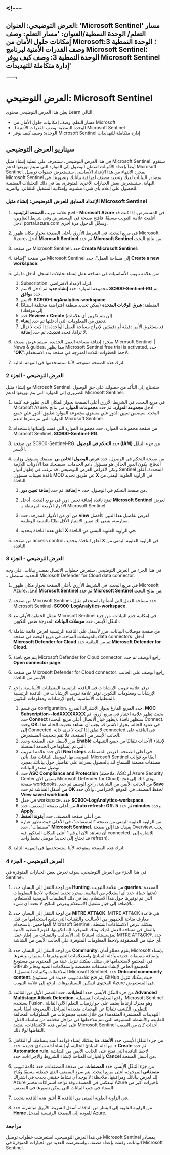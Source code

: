 <a name="---"></a><!---
---
العرض التوضيحي: العنوان: 'Microsoft Sentinel' مسار التعلم/ الوحدة النمطية/العنوان: 'مسار التعلم: وصف إمكانات حلول الأمان من Microsoft؛ الوحدة النمطية 3: وصف القدرات الأمنية لبرنامج Microsoft Sentinel؛ الوحدة النمطية 3: وصف كيف يوفر Microsoft Sentinel إدارة متكاملة للتهديدات'
---
--->

# <a name="demo-microsoft-sentinel"></a>العرض التوضيحي: Microsoft Sentinel

يعيّن هذا العرض التوضيحي محتوى Learn التالي:

- مسار التعلم: وصف إمكانيات حلول الأمان من Microsoft
- الوحدة النمطية: وصف القدرات الأمنية لـ Microsoft Sentinel
- الوحدة: وصف كيف يوفر Microsoft Sentinel إدارة متكاملة للتهديدات

## <a name="demo-scenario"></a>سيناريو العرض التوضيحي

في هذا العرض التوضيحي، ستتعرف على عملية إنشاء مثيل Microsoft Sentinel.  ستقوم أيضاً بإعداد الأذونات لضمان الوصول إلى الموارد التي سيتم توزيعها لدعم Microsoft Sentinel.  بمجرد الانتهاء من هذا الإعداد الأساسي، ستستعرض خطوات توصيل Microsoft Sentinel بمصادر البيانات لديك وتحديد مصنف لمراقبة بياناتك وتصورها.  في النهاية، ستستعرض بعض الخيارات الأخرى المتوفرة، بما في ذلك التحليلات المضمنة للحصول على إعلام بأي شيء مشبوه، وإمكانية التشغيل التلقائي، والمزيد.

### <a name="pre-demo-setup--create-a-microsoft-sentinel-instance"></a>الإعداد السابق للعرض التوضيحي:  إنشاء مثيل Microsoft Sentinel

1. افتح علامة تبويب **الصفحة الرئيسية - Microsoft Azure** في المستعرض.  إذا كنتَ قد أغلقتَ علامة التبويب مسبقًا، فافتح صفحة في المستعرض وفي شريط العناوين، أدخل portal.azure.com وسجِّل الدخول مرة أخرى.

1. في مربع البحث، في الشريط الأزرق بأعلى الصفحة بجوار مكان ظهور Microsoft Azure، أدخل **Microsoft Sentinel** ثم حدد **Microsoft Sentinel** من نتائج البحث.

1. من صفحة Microsoft Sentinel، حدد **Create Microsoft Sentinel**.

1. من صفحة "إضافة Microsoft Sentinel إلى مساحة العمل"، حدد **Create a new workspace**.

1. من علامة تبويب الأساسيات في مساحة عمل إنشاء تحليلات السجل، أدخل ما يلي:
    1. Subscription: اترك الإعداد الافتراضي.
    1. مجموعة الموارد: حدد **إنشاء جديد** ثم أدخل الاسم **SC900-Sentinel-RG** ثم حدد **موافق**.
    1. الاسم: **SC900-LogAnalytics-workspace**.
    1. المنطقة: **شرق الولايات المتحدة** (يمكن تحديد منطقة افتراضية مختلفة استنادًا إلى موقعك)
    1. حدد **Review + Create** (لن يتم تكوين أي علامات).
    1. تحقق من المعلومات التي أدخلتها ثم حدد **إنشاء**.
    1. قد يستغرق الأمر دقيقة أو دقيقتين لإدراج مساحة العمل الواحدة، إذا كنت لا تزال لا تراها، فحدد **تحديث**، ثم حدد **إضافة**.

1. بمجرد إضافة مساحة العمل الجديدة، سيتم عرض صفحة Microsoft Sentinel | News & guides، مما يظهر Microsoft Sentinel free trial is activated.  حدد "**OK**".  لاحظ الخطوات الثلاث المدرجة في صفحة بدء الاستخدام.

1. اترك هذه الصفحة مفتوحة، لأننا ستستخدمها في المهمة التالية.

### <a name="demo-part-2"></a>العرض التوضيحي - الجزء 2

مع إنشاء مثيل Microsoft Sentinel، ستحتاج إلى التأكد من حصولك على حق الوصول الضروري إلى الموارد التي يتم توزيعها لدعم Microsoft Sentinel.  

1. في مربع البحث، في الشريط الأزرق أعلى الصفحة بجوار المكان الذي تظهر فيه كلمة Microsoft Azure، أدخِل **مجموعة الموارد**، ثم حدد **مجموعات الموارد** من نتائج البحث. سيضمن تعيين الدور على مستوى مجموعة الموارد تطبيق الدور على جميع الموارد التي تم نشرها لدعم Microsoft Sentinel.

1. من صفحة مجموعات الموارد، حدد مجموعة الموارد التي قمت بإنشائها باستخدام Microsoft Sentinel، **SC900-Sentinel-RG**.

1. من صفحة SC900-Sentinel-RG، حدد **التحكم في الوصول (IAM)** من جزء التنقّل الأيسر.

1. من صفحة التحكم في الوصول، حدد **عرض الوصول الخاص بي**.  بصفتك مسؤول وزارة الدفاع، يكون الدور الحالي هو مسؤول دعم الخدمات.  سيمنحك هذا الأذونات اللازمة ولكن لأغراض العرض التوضيحي، قد ترغب في إظهار أدوار Sentinel المحددة.  أغلق نافذة تعيينات مسؤول MOD عن طريق تحديد **X** في الزاوية العلوية اليمنى من النافذة.

    1. من صفحة التحكم في الوصول، حدد **+ إضافة**، ثم حدد **إضافة تعيين دور**.

    1. تفتح نافذة إضافة تعيين دور.  في مربع البحث، أدخل **Microsoft Sentinel** لعرض الأدوار الأربعة المرتبطة بـ Microsoft Sentinel.
    1. من أي من الأدوار المدرجة، حدد **view** لعرض تفاصيل هذا الدور.  كأفضل ممارسة، ينبغي لك تعيين الامتياز الأقل طلبًا بالنسبة للوظيفة.  

    1. أغلق هذه النافذة بتحديد **X** في الزاوية العلوية اليمنى من النافذة.

1. من صفحة access control، أغلق النافذة بتحديد **X** في الزاوية العلوية اليمنى من النافذة.

### <a name="demo-part-3"></a>العرض التوضيحي - الجزء 3

في هذا الجزء من العرض التوضيحي، ستعرض خطوات الاتصال بمصدر بيانات.  على وجه التحديد، ستتصل بـ Microsoft Defender for Cloud data connector.

1. في مربع البحث، في الشريط الأزرق بأعلى الصفحة بجوار مكان ظهور Microsoft Azure، أدخل **Microsoft Sentinel** ثم حدد **Microsoft Sentinel** من نتائج البحث.

1. من صفحة Microsoft Sentinel، حدد مساحة العمل التي أنشأتها باستخدام مثيل Microsoft Sentinel، **SC900-LogAnalytics-workspace**.

1. تتمثل الخطوة الأولى مع Microsoft Sentinel في إمكانية جمع البيانات. من جزء التنقّل الأيسر، حدد **موصلات البيانات** المدرجة ضمن التكوين.

1. من صفحة موصلات البيانات، مرر لأسفل على النافذة الرئيسية لعرض قائمة شاملة بالموصلات المتاحة. في مربع البحث في صفحة data connectors، أدخل **Microsoft Defender for Cloud** ثم من القائمة حدد **Microsoft Defender for Cloud**.

1. يتم فتح نافذة Microsoft Defender for Cloud connector. راجع الوصف ثم حدد **Open connector page**.

1. من صفحة Microsoft Defender for Cloud connector، راجع الوصف على الجانب الأيسر من النافذة.

1. توفر علامة تبويب الإرشادات في النافذة الرئيسية المتطلبات الأساسية.  راجع الإرشادات ومعلومات التكوين.
    توفر علامة تبويب الإرشادات في النافذة الرئيسية المتطلبات الأساسية.  راجع الإرشادات ومعلومات التكوين.
    1. من قسم configuration، حدد المربع الفارغ بجوار الاشتراك المدرج، **MOC Subscription--lodXXXXXXXX** بحيث تظهر علامة اختيار في مربع أزرق، ثم حدد **Connect** (يظهر خيار الاتصال أعلى مربع البحث).  ستظهر نافذة Connect، وحدد **OK**.  في عمود الحالة، بجوار الاشتراك، يجب أن تشاهد تحديث الحالة هذا إلى Connected.  لا تقلق إذا كنت لا ترى حالة connected في النافذة على الجانب الأيسر من الصفحة، فلا تقم بتحديث المستعرض.
    1. مرر لأسفل على الصفحة وحدد **Enable** لإنشاء الأحداث تلقائيًا من جميع التنبيهات التي تم إنشاؤها في الخدمة المتصلة.
    1. الآن حدد علامة التبويب **Next steps** في أعلى الصفحة، لعرض المصنفات الموصى بها، لموصل البيانات هذا.  يأتي Microsoft Sentinel أيضًا مع قوالب مصنفات مضمنة للسماح لك بالحصول بسرعة على تفاصيل حول بياناتك بمجرد توصيل مصدر البيانات.
    1. حدد **ASC Compliance and Protection** (ملاحظة: ASC أو Azure Security Center يسمى الآن Microsoft Defender for Cloud).  يؤدي ذلك إلى فتح صفحة workbooks.  من الجانب الأيمن من الشاشة، راجع الوصف ثم حدد **Save** من أسفل الشاشة ثم حدد **OK** لحفظ المصنف في الموقع الافتراضي.  والآن حدد **View saved workbook**.  
    1. في حقل workspace، حدد **SC900-LogAnalytics-workspace**.
    1. من أعلى صفحة المصنف، حدد **Auto refresh: Off**، ثم حدد **5 minutes** وحدد **Apply**.
    1. من أعلى صفحة المصنف، حدد **أيقونة الحفظ**.
    1. من الزاوية العلوية اليمنى من صفحة "المصنفات"، في الأعلى حيث تظهر عبارة "مصنفات"، حدد **Microsoft Sentinel**. يعيدك هذا إلى صفحة Overview. يجب أن تشاهد الآن الرقم 1 أعلى المكان المذكور فيه connected، للإشارة إلى موصل نشط واحد (قد تحتاج إلى تحديد refresh).

1. اترك هذه الصفحة مفتوحة، لأننا ستستخدمها في المهمة التالية.

### <a name="demo-part-4"></a>العرض التوضيحي - الجزء 4

في هذا الجزء من العرض التوضيحي، سوف تعرض بعض الخيارات المتوفرة في Sentinel.

1. من لوحة التنقل إلى اليسار، حدد **Hunting**.  من علامة التبويب **queries**، المحددة (تحتها خط)، حدد أي استعلام من القائمة.  بمجرد تحديد استعلام، لاحظ المعلومات التي تم توفيرها حول هذا الاستعلام، بما في ذلك التعليمات البرمجية للاستعلام، بالإضافة إلى خيار تشغيل الاستعلام وعرض النتائج.  لا تحدد أي شيء.

1. من لوحة التنقل إلى اليسار، حدد **MITRE ATT&CK**.  MITRE ATT&CK هي قاعدة معارف متاحة للجمهور من الأساليب والتقنيات التي يشيع استخدامها من قبل المهاجمين. باستخدام Microsoft Sentinel، يمكنك عرض الاكتشافات النشطة بالفعل في مساحة العمل لديك، وتلك المتوفرة لك لتكوينها، لفهم التغطية الأمنية لمؤسستك، استنادًا إلى الأساليب والتقنيات من إطار عمل MITRE ATT&CK®.  حدد أي خلية من المصفوفة ولاحظ المعلومات المتوفرة على الجانب الأيمن من الشاشة.  

1. من لوحة التنقل إلى اليسار، حدد **Community**. يقوم محللو أمان Microsoft بإنشاء وإضافة مصنفات جديدة وأدلة المبادئ واستعلامات التتبع وغيرها باستمرار، ونشرها في المجتمع لاستخدامها في بيئتك. يمكنك تنزيل عينة من المحتوى من مستودع GitHub للمجتمع الخاص لإنشاء مصنفات مخصصة واستعلامات الصيد ودفاتر الملاحظات وكتيبات التشغيل لـ Microsoft Sentinel.  حدد **Onboard community content**.  يتم فتح علامة تبويب جديدة في مستودع GitHub حيث يمكنك تنزيل المحتوى لتمكين السيناريوهات.  ارجع إلى علامة التبويب Azure في المستعرض.

1. من جزء التنقّل الأيسر، حدد **التحليلات**.  حدد العنصر الأول من القائمة **Advanced Multistage Attack Detection**.  راجع المعلومات التفصيلية.  Microsoft Sentinel يستخدم Fusion، وهو محرك ارتباط يعتمد على خوارزميات التعلم الآلي القابلة للتطوير، للكشف تلقائيًا عن الهجمات متعددة المراحل (المعروفة أيضًا باسم التهديدات المستمرة المتقدمة) من خلال تحديد مجموعات من السلوكيات المخالفة للطبيعة والأنشطة المشبوهة التي تتم ملاحظتها في مراحل مختلفة من سلسلة القتل. على أساس هذه الاكتشافات، ينشئ Microsoft Sentinel أحداث كان من الصعب التقاطها لولا ذلك.

1. من جزء التنقّل الأيسر، حدد **الأتمتة**.  هنا يمكنك إنشاء قواعد أتمتة ببساطة، أو التكامل مع أدلة المبادئ الحالية، أو إنشاء أدلة مبادئ جديدة.  حدد **+ Create** ثم حدد **Automation rule**.  لاحظ النافذة التي تفتح على الجانب الأيمن من الشاشة والخيارات المتاحة لإنشاء الشروط والإجراءات.  حدد **Cancel** من أسفل الصفحة.

1. من جزء التنقّل الأيسر، حدد **المصنفات**. من صفحة المصنفات، حدد علامة تبويب **مصنفاتي** الموجودة أعلى مربع البحث.  يتم سرد المصنف الذي حفظته مسبقًا ويُتاح لك لعرض بياناتك ومراقبتها.   ملاحظة: لا يوجد أي نشاط حقيقي يحدث في اشتراك Azure لينعكس في المصنف وقد تواجه اشتراكات مختبر Azure تأخيرات أكبر من المعتاد في جمع البيانات التي يمكن تصورها في المصنف.

1. أغلق هذه النافذة بتحديد **X** في الزاوية العلوية اليمنى من النافذة.

1. من الزاوية العلوية إلى اليسار من النافذة، أسفل الشريط الأزرق مباشرة، حدد **Home** للعودة إلى الصفحة الرئيسية لمدخل Azure.  

### <a name="review"></a>مراجعة

في هذا العرض التوضيحي، استعرضت خطوات توصيل Microsoft Sentinel بمصادر البيانات، وقمت بإعداد مصنف، واستعرضت العديد من الخيارات المتوفرة في Microsoft Sentinel.
